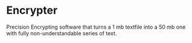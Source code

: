 # Encrypter
Precision Encrypting software that turns a 1 mb textfile into a 50 mb one with fully non-understandable series of text.
